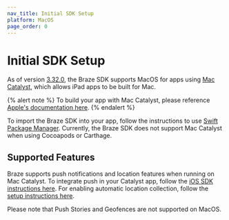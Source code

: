 ```yaml
---
nav_title: Initial SDK Setup
platform: MacOS
page_order: 0
---
```


# Initial SDK Setup

As of version [3.32.0][1], the Braze SDK supports MacOS for apps using [Mac Catalyst][2], which allows iPad apps to be built for Mac.

{% alert note %}
To build your app with Mac Catalyst, please reference <a href="https://developer.apple.com/documentation/uikit/mac_catalyst">Apple's documentation here</a>.
{% endalert %}

To import the Braze SDK into your app, follow the instructions to use [Swift Package Manager][3]. Currently, the Braze SDK does not support Mac Catalyst when using Cocoapods or Carthage.

## Supported Features

Braze supports push notifications and location features when running on Mac Catalyst. To integrate push in your Catalyst app, follow the [iOS SDK instructions here][4]. For enabling automatic location collection, follow the [setup instructions here][5].

Please note that Push Stories and Geofences are not supported on MacOS.

[1]:https://github.com/Appboy/appboy-ios-sdk/releases/tag/3.32.0
[2]:https://developer.apple.com/mac-catalyst/
[3]:https://www.braze.com/docs/developer_guide/platform_integration_guides/ios/initial_sdk_setup/swift_package_manager/
[4]:https://www.braze.com/docs/developer_guide/platform_integration_guides/ios/push_notifications/integration/
[5]:https://www.braze.com/docs/developer_guide/platform_integration_guides/ios/analytics/location_tracking/